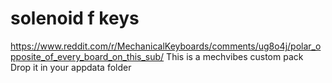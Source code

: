 # solenoid f keys
https://www.reddit.com/r/MechanicalKeyboards/comments/ug8o4j/polar_opposite_of_every_board_on_this_sub/
This is a mechvibes custom pack
Drop it in your appdata folder
